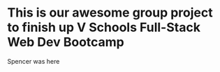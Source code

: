 This is our awesome group project to finish up V Schools Full-Stack Web Dev Bootcamp
=========================================================================
Spencer was here
